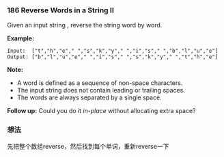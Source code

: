 ### 186 Reverse Words in a String II

Given an input string , reverse the string word by word. 

**Example:**

```
Input:  ["t","h","e"," ","s","k","y"," ","i","s"," ","b","l","u","e"]
Output: ["b","l","u","e"," ","i","s"," ","s","k","y"," ","t","h","e"]
```

**Note:** 

- A word is defined as a sequence of non-space characters.
- The input string does not contain leading or trailing spaces.
- The words are always separated by a single space.

**Follow up:** Could you do it *in-place* without allocating extra space?

### 想法

先把整个数组reverse，然后找到每个单词，重新reverse一下